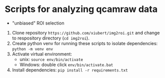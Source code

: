 # Scripts for analyzing qcamraw data
- "unbiased" ROI selection
1. Clone repository `https://github.com/xiubert/img2roi.git` and change to respository directory (`cd img2roi`).
2. Create python venv for running these scripts to isolate dependencies: `python -m venv env`
3. Activate virtual environment:
    - unix: `source env/bin/activate`
    - Windows: double click `env/bin/activate.bat`
4. Install dependencies: `pip install -r requirements.txt`